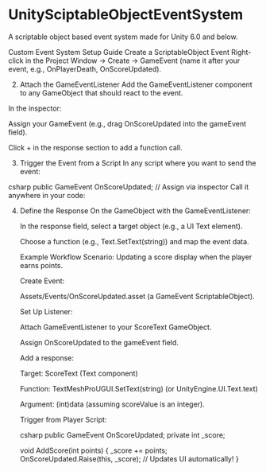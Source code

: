 # UnitySciptableObjectEventSystem
A scriptable object based event system made for Unity 6.0 and below.

Custom Event System Setup Guide
Create a ScriptableObject Event
    Right-click in the Project Window → Create → GameEvent (name it after your event, e.g., OnPlayerDeath, OnScoreUpdated).

2. Attach the GameEventListener
    Add the GameEventListener component to any GameObject that should react to the event.

In the inspector:

Assign your GameEvent (e.g., drag OnScoreUpdated into the gameEvent field).

Click + in the response section to add a function call.

3. Trigger the Event from a Script
   In any script where you want to send the event:

csharp
public GameEvent OnScoreUpdated;  // Assign via inspector
Call it anywhere in your code:

4. Define the Response
   On the GameObject with the GameEventListener:

   In the response field, select a target object (e.g., a UI Text element).

   Choose a function (e.g., Text.SetText(string)) and map the event data.

   Example Workflow
   Scenario: Updating a score display when the player earns points.

   Create Event:

   Assets/Events/OnScoreUpdated.asset (a GameEvent ScriptableObject).

   Set Up Listener:

   Attach GameEventListener to your ScoreText GameObject.

   Assign OnScoreUpdated to the gameEvent field.

   Add a response:

   Target: ScoreText (Text component)

   Function: TextMeshProUGUI.SetText(string) (or UnityEngine.UI.Text.text)

   Argument: (int)data (assuming scoreValue is an integer).

   Trigger from Player Script:

   csharp
   public GameEvent OnScoreUpdated;
   private int _score;

   void AddScore(int points) 
   {
       _score += points;
       OnScoreUpdated.Raise(this, _score);  // Updates UI automatically!
   }

